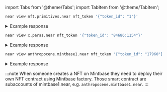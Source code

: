 import Tabs from '@theme/Tabs';
import TabItem from '@theme/TabItem';

<Tabs groupId="nft-contract-tabs" className="file-tabs">
<TabItem value="NFT Primitive" label="Reference" default>

```bash
near view nft.primitives.near nft_token '{"token_id": "1"}'
```

<details>

<summary> Example response </summary>

```json
{
  "token_id": "1",
  "owner_id": "bob.near",
  "metadata": {
    "title": "string", // ex. "Arch Nemesis: Mail Carrier" or "Parcel #5055"
    "description": "string", // free-form description
    "media": "string", // URL to associated media, preferably to decentralized, content-addressed storage
    "media_hash": "string", // Base64-encoded sha256 hash of content referenced by the `media` field. Required if `media` is included.
    "copies": 1, // number of copies of this set of metadata in existence when token was minted.
    "issued_at": 1642053411068358156, // When token was issued or minted, Unix epoch in milliseconds
    "expires_at": 1642053411168358156, // When token expires, Unix epoch in milliseconds
    "starts_at": 1642053411068358156, // When token starts being valid, Unix epoch in milliseconds
    "updated_at": 1642053411068358156, // When token was last updated, Unix epoch in milliseconds
    "extra": "string", // anything extra the NFT wants to store on-chain. Can be stringified JSON.
    "reference": "string", // URL to an off-chain JSON file with more info.
    "reference_hash": "string" // Base64-encoded sha256 hash of JSON from reference field. Required if `reference` is included.
  }
}
```

</details>

</TabItem>

<TabItem value="Paras" label="Paras">

```bash
near view x.paras.near nft_token '{"token_id": "84686:1154"}'
```

<details>

<summary> Example response </summary>

```json
{
  "token_id": "84686:1154",
  "owner_id": "bob.near",
  "metadata": {
    "title": "Tokenfox Silver Coin #1154",
    "description": null,
    "media": "bafkreihpapfu7rzsmejjgl2twllge6pbrfmqaahj2wkz6nq55c6trhhtrq",
    "media_hash": null,
    "copies": 4063,
    "issued_at": "1642053411068358156",
    "expires_at": null,
    "starts_at": null,
    "updated_at": null,
    "extra": null,
    "reference": "bafkreib6uj5kxbadfvf6qes5flema7jx6u5dj5zyqcneaoyqqzlm6kpu5a",
    "reference_hash": null
  },
  "approved_account_ids": {}
}
```

</details>

</TabItem>

<TabItem value="Mintbase" label="Mintbase">

```bash
near view anthropocene.mintbase1.near nft_token '{"token_id": "17960"}'
```

<details>

<summary> Example response </summary>

```json
{
  "token_id": "17960",
  "owner_id": "876f40299dd919f39252863e2136c4e1922cd5f78759215474cbc8f1fc361e14",
  "approved_account_ids": {},
  "metadata": {
    "title": null,
    "description": null,
    "media": null,
    "media_hash": null,
    "copies": 1,
    "issued_at": null,
    "expires_at": null,
    "starts_at": null,
    "updated_at": null,
    "extra": null,
    "reference": "F-30s_uQ3ZdAHZClY4DYatDPapaIRNLju41RxfMXC24",
    "reference_hash": null
  },
  "royalty": {
    "split_between": {
      "seventhage.near": {
        "numerator": 10000
      }
    },
    "percentage": {
      "numerator": 100
    }
  },
  "split_owners": null,
  "minter": "anthropocene.seventhage.near",
  "loan": null,
  "composeable_stats": { "local_depth": 0, "cross_contract_children": 0 },
  "origin_key": null
}
```

</details>

:::note
When someone creates a NFT on Mintbase they need to deploy their own NFT contract using Mintbase factory. Those smart contract are subaccounts of mintbase1.near, e.g. `anthropocene.mintbase1.near`.
:::

</TabItem>

</Tabs>
